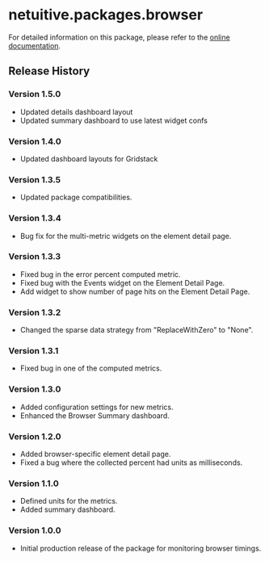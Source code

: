 # netuitive.packages.browser

For detailed information on this package, please refer to the [online documentation](https://help.netuitive.com/Content/Integrations/browser.htm).

## Release History

### Version 1.5.0

* Updated details dashboard layout
* Updated summary dashboard to use latest widget confs

### Version 1.4.0

* Updated dashboard layouts for Gridstack

### Version 1.3.5

* Updated package compatibilities.

### Version 1.3.4

* Bug fix for the multi-metric widgets on the element detail page.

### Version 1.3.3

* Fixed bug in the error percent computed metric.
* Fixed bug with the Events widget on the Element Detail Page.
* Add widget to show number of page hits on the Element Detail Page.

### Version 1.3.2

* Changed the sparse data strategy from "ReplaceWithZero" to "None".

### Version 1.3.1

* Fixed bug in one of the computed metrics.

### Version 1.3.0

* Added configuration settings for new metrics.
* Enhanced the Browser Summary dashboard.

### Version 1.2.0

* Added browser-specific element detail page.
* Fixed a bug where the collected percent had units as milliseconds.

### Version 1.1.0

* Defined units for the metrics.
* Added summary dashboard.

### Version 1.0.0

* Initial production release of the package for monitoring browser timings.
